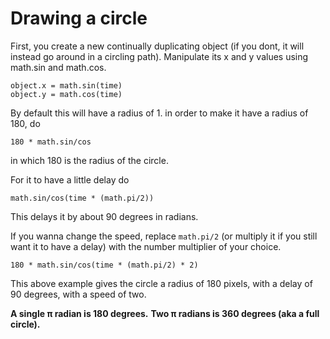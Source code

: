 # Drawing a circle

First, you create a new continually duplicating object (if you dont, it will instead go around in a circling path).
Manipulate its x and y values using math.sin and math.cos.

```
object.x = math.sin(time)
object.y = math.cos(time)
```
By default this will have a radius of 1.
in order to make it have a radius of 180, do 

```
180 * math.sin/cos 
```
in which 180 is the radius of the circle.

For it to have a little delay do

```
math.sin/cos(time * (math.pi/2))
```

This delays it by about 90 degrees in radians.

If you wanna change the speed, replace `math.pi/2` (or multiply it if you still want it to have a delay) with the number multiplier of your choice.

```
180 * math.sin/cos(time * (math.pi/2) * 2)
```

This above example gives the circle a radius of 180 pixels, with a delay of 90 degrees, with a speed of two.

**A single π radian is 180 degrees.**
**Two π radians is 360 degrees (aka a full circle).**

